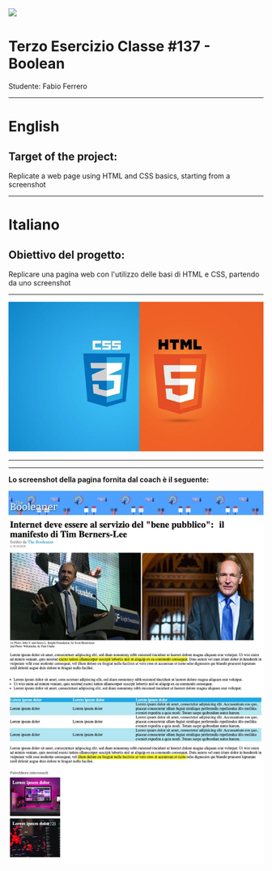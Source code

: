 <img src="https://lwfiles.mycourse.app/6368e5089f20781a7e4f1805-public/2c162927114072f9ebbf04043a593fb9.png" width="200">

Terzo Esercizio Classe #137 - Boolean
===
Studente: Fabio Ferrero

---
# English

## Target of the project:
Replicate a web page using HTML and CSS basics, starting from a screenshot

---
# Italiano

## Obiettivo del progetto:
Replicare una pagina web con l'utilizzo delle basi di HTML e CSS, partendo da uno screenshot


---

<img src="readme-cover-img.jpg">

---

---
<strong>Lo screenshot della pagina fornita dal coach è il seguente:</strong>

<img src="assets/screen.webp">